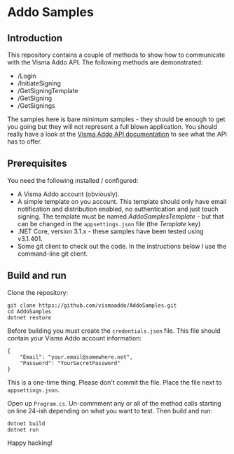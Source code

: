 # Addo Samples

## Introduction
This repository contains a couple of methods to show how to communicate with the Visma Addo API.
The following methods are demonstrated:
* /Login
* /InitiateSigning
* /GetSigningTemplate
* /GetSigning
* /GetSignings

The samples here is bare minimum samples - they should be enough to get you going but they will not represent a full blown application.
You should really have a look at the [Visma Addo API documentation](/APIDocumentation/ADDO-APIDocumentation-AddoWebService-250221-1002-4.pdf) to see what the API has to offer.

## Prerequisites
You need the following installed / configured:
* A Visma Addo account (obviously).
* A simple template on you account. This template should only have email notification and distribution enabled, no authentication and just touch signing. The template must be named _AddoSamplesTemplate_ - but that can be changed in the `appsettings.json` file (the *Template* key)
* .NET Core, version 3.1.x - these samples have been tested using v3.1.401.
* Some git client to check out the code. In the instructions below I use the command-line git client.

## Build and run
Clone the repository:
```
git clone https://github.com/vismaaddo/AddoSamples.git
cd AddoSamples
dotnet restore
```

Before building you must create the `credentials.json` file. This file should contain your Visma Addo account information:
```
{
	"Email": "your.email@somewhere.net",
	"Password": "YourSecretPassword"
}

```
This is a one-time thing. Please don't commit the file. Place the file next to `appsettings.json`.

Open up `Program.cs`. Un-commment any or all of the method calls starting on line 24-ish depending on what you want to test.
Then build and run:
```
dotnet build
dotnet run
```

Happy hacking!
